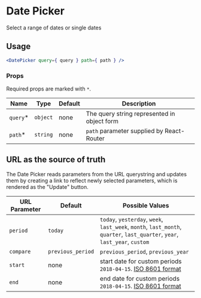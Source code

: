 Date Picker
===

Select a range of dates or single dates

## Usage

```jsx
<DatePicker query={ query } path={ path } />
```

### Props

Required props are marked with `*`.

Name | Type | Default | Description
--- | --- | --- | ---
`query`* | `object` | none | The query string represented in object form
`path`* | `string` | none | `path` parameter supplied by React-Router

## URL as the source of truth

The Date Picker reads parameters from the URL querystring and updates them by creating a link to reflect newly selected parameters, which is rendered as the "Update" button.
 
 URL Parameter | Default | Possible Values
 --- | --- | ---
 `period` | `today` | `today`, `yesterday`, `week`, `last_week`, `month`, `last_month`, `quarter`, `last_quarter`, `year`, `last_year`, `custom`
 `compare` | `previous_period` | `previous_period`, `previous_year`
 `start` | none | start date for custom periods `2018-04-15`. [ISO 8601 format](https://en.wikipedia.org/wiki/ISO_8601)
 `end` | none | end date for custom periods `2018-04-15`. [ISO 8601 format](https://en.wikipedia.org/wiki/ISO_8601)

